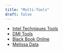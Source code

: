 ```yaml
---
title: "Multi-Tools"
draft: false
---
```


- [Intel Techniques Tools](https://inteltechniques.com/menu.html)<br>
- [DMI Tools](https://wiki.digitalmethods.net/Dmi/ToolDatabase)<br>
- [Black Book Online](http://www.blackbookonline.info)<br>
- [Melissa Data](http://www.melissadata.com/lookups/index.htm)<br>
